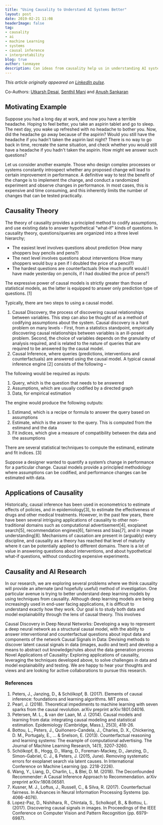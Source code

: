 ```yaml
---
title: "Using Causality to Understand AI Systems Better"
layout: post
date: 2019-02-21 11:08
headerImage: false
tag:
- causality
- ai
- machine Learning
- systems
- causal inference
- interpretability
blog: true
author: tanmayee
description: Can ideas from causality help us in understanding AI systems?
---
```

*This article originally appeared on [LinkedIn pulse](https://www.linkedin.com/pulse/using-causality-understand-ai-systems-better-tanmayee-narendra/).* <!--more-->

Co-Authors: [Utkarsh Desai](https://www.linkedin.com/in/utkarsh-desai-b927336/), [Senthil Mani](https://www.linkedin.com/in/kmsenthil/) and [Anush Sankaran](https://www.linkedin.com/in/goodboyanush/)

## Motivating Example
Suppose you had a long day at work, and now you have a terrible headache. Hoping to feel better, you take an aspirin tablet and go to sleep. The next day, you wake up refreshed with no headache to bother you. Now, did the headache go away because of the aspirin? Would you still have the headache if you hadn't taken the aspirin last night? There is no way to go back in time, recreate the same situation, and check whether you would still have a headache if you hadn't taken the aspirin. How might we answer such questions?

Let us consider another example. Those who design complex processes or systems constantly introspect whether any proposed change will lead to certain improvement in performance. A definitive way to test the benefit of the change is to implement the change, and conduct a randomized experiment and observe changes in performance. In most cases, this is expensive and time consuming, and this inherently limits the number of changes that can be tested practically.

## Causality Theory
The theory of causality provides a principled method to codify assumptions, and use existing data to answer hypothetical "what-if" kinds of questions. In causality theory, questions/queries are organized into a three level hierarchy;

* The easiest level involves questions about prediction (How many shoppers buy pencils and pens?)
* The next level involves questions about interventions (How many shoppers would buy a pen if I doubled the price of a pencil?)
* The hardest questions are counterfactuals (How much profit would I have made yesterday on pencils, if I had doubled the price of pens?)

The expressive power of causal models is strictly greater than those of statistical models, as the latter is equipped to answer only prediction type of questions. [1]

Typically, there are two steps to using a causal model.

1. Causal Discovery, the process of discovering causal relationships between variables. This step can also be thought of as a method of codifying assumptions about the system. Causal discovery is a hard problem on many levels - First, from a statistics standpoint, empirically discovering causal relationships between variables is an ill-posed problem. Second, the choice of variables depends on the granularity of analysis required, and is related to the nature of queries that are required to be answered by the causal model.
2. Causal Inference, where queries (predictions, interventions and counterfactuals) are answered using the causal model.
A typical causal inference engine [2] consists of the following –

The following would be required as inputs:

1. Query, which is the question that needs to be answered
2. Assumptions, which are usually codified by a directed graph
3. Data, for empirical estimation

The engine would produce the following outputs:

1. Estimand, which is a recipe or formula to answer the query based on assumptions
2. Estimate, which is the answer to the query. This is computed from the estimand and the data
3. Fit indices, which give a measure of compatibility between the data and the assumptions

There are several statistical techniques to compute the estimand, estimate and fit indices. [3]

Suppose a designer wanted to quantify a system’s change in performance for a particular change. Causal models provide a principled methodology where assumptions can be codified, and performance changes can be estimated with data.

## Applications of Causality
Historically, causal inference has been used in econometrics to estimate effects of policies, and in epidemiology[3], to estimate the effectiveness of drugs and other medical treatments. However, in the past few years, there have been several intriguing applications of causality to other non-traditional domains such as computational advertisement[4], exoplanet search[5], recommendation engines[6], fairness and bias[7], and in image understanding[8]. Mechanisms of causation are present in (arguably) every discipline, and causality as a theory has reached that level of maturity where it can be potentially applied to different domains. There is a lot of value in answering questions about interventions, and about hypothetical what-if questions, without conducting expensive experiments.

## Causality and AI Research
In our research, we are exploring several problems where we think causality will provide an alternate (and hopefully useful) method of investigation. One particular avenue is trying to better understand deep learning models by using techniques from causality. Although deep learning models are being increasingly used in end-user facing applications, it is difficult to understand exactly how they work. Our goal is to study both data and model explainability through the lens of causal theory. This involves

Causal Discovery in Deep Neural Networks: Developing a way to represent a deep neural network as a structural causal model, with the ability to answer interventional and counterfactual questions about input data and components of the network
Causal Signals in Data: Devising methods to discover latent causal signals in data (images, audio and text) and develop a means to abstract out knowledge/rules about the data generation process
Novel Applications of Causality: Exploring applications of causality, leveraging the techniques developed above, to solve challenges in data and model explainability and testing.
We are happy to hear your thoughts and views and are looking for active collaborations to pursue this research.

### References
1. Peters, J., Janzing, D., & Schölkopf, B. (2017). Elements of causal inference: foundations and learning algorithms. MIT press.
2. Pearl, J. (2018). Theoretical impediments to machine learning with seven sparks from the causal revolution. arXiv preprint arXiv:1801.04016.
3. Petersen, M. L., & van der Laan, M. J. (2014). Causal models and learning from data: integrating causal modeling and statistical estimation. Epidemiology (Cambridge, Mass.), 25(3), 418-26.
4. Bottou, L., Peters, J., Quiñonero-Candela, J., Charles, D. X., Chickering, D. M., Portugaly, E., ... & Snelson, E. (2013). Counterfactual reasoning and learning systems: The example of computational advertising. The Journal of Machine Learning Research, 14(1), 3207-3260.
5. Schölkopf, B., Hogg, D., Wang, D., Foreman-Mackey, D., Janzing, D., Simon-Gabriel, C. J., & Peters, J. (2015, June). Removing systematic errors for exoplanet search via latent causes. In International Conference on Machine Learning (pp. 2218-2226).
6. Wang, Y., Liang, D., Charlin, L., & Blei, D. M. (2018). The Deconfounded Recommender: A Causal Inference Approach to Recommendation. arXiv preprint arXiv:1808.06581.
7. Kusner, M. J., Loftus, J., Russell, C., & Silva, R. (2017). Counterfactual fairness. In Advances in Neural Information Processing Systems (pp. 4066-4076).
8. Lopez-Paz, D., Nishihara, R., Chintala, S., Scholkopf, B., & Bottou, L. (2017). Discovering causal signals in images. In Proceedings of the IEEE Conference on Computer Vision and Pattern Recognition (pp. 6979-6987).
